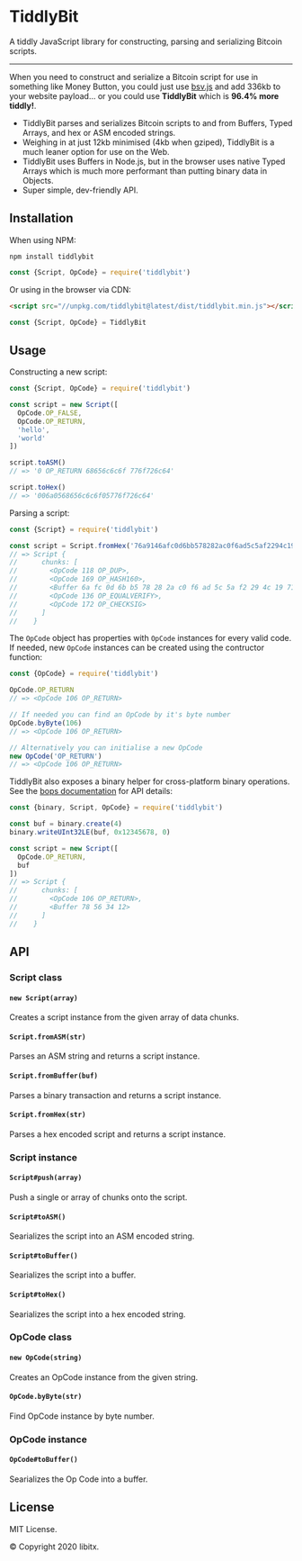 # TiddlyBit

A tiddly JavaScript library for constructing, parsing and serializing Bitcoin scripts.

---

When you need to construct and serialize a Bitcoin script for use in something like Money Button, you could just use [bsv.js](https://github.com/moneybutton/bsv) and add 336kb to your website payload... or you could use **TiddlyBit** which is **96.4% more tiddly!**.

* TiddlyBit parses and serializes Bitcoin scripts to and from Buffers, Typed Arrays, and hex or ASM encoded strings.
* Weighing in at just 12kb minimised (4kb when gziped), TiddlyBit is a much leaner option for use on the Web.
* TiddlyBit uses Buffers in Node.js, but in the browser uses native Typed Arrays which is much more performant than putting binary data in Objects.
* Super simple, dev-friendly API.

## Installation

When using NPM:

```console
npm install tiddlybit
```

```js
const {Script, OpCode} = require('tiddlybit')
```

Or using in the browser via CDN:

```html
<script src="//unpkg.com/tiddlybit@latest/dist/tiddlybit.min.js"></script>
```

```js
const {Script, OpCode} = TiddlyBit
```

## Usage

Constructing a new script:

```js
const {Script, OpCode} = require('tiddlybit')

const script = new Script([
  OpCode.OP_FALSE,
  OpCode.OP_RETURN,
  'hello',
  'world'
])

script.toASM()
// => '0 OP_RETURN 68656c6c6f 776f726c64'

script.toHex()
// => '006a0568656c6c6f05776f726c64'
```

Parsing a script:

```js
const {Script} = require('tiddlybit')

const script = Script.fromHex('76a9146afc0d6bb578282ac0f6ad5c5af2294c1971210888ac')
// => Script {
//      chunks: [
//        <OpCode 118 OP_DUP>,
//        <OpCode 169 OP_HASH160>,
//        <Buffer 6a fc 0d 6b b5 78 28 2a c0 f6 ad 5c 5a f2 29 4c 19 71 21 08>,
//        <OpCode 136 OP_EQUALVERIFY>,
//        <OpCode 172 OP_CHECKSIG>
//      ]
//    }
```

The `OpCode` object has properties with `OpCode` instances for every valid code. If needed, new `OpCode` instances can be created using the contructor function:

```js
const {OpCode} = require('tiddlybit')

OpCode.OP_RETURN
// => <OpCode 106 OP_RETURN>

// If needed you can find an OpCode by it's byte number
OpCode.byByte(106)
// => <OpCode 106 OP_RETURN>

// Alternatively you can initialise a new OpCode
new OpCode('OP_RETURN')
// => <OpCode 106 OP_RETURN>
```

TiddlyBit also exposes a binary helper for cross-platform binary operations. See the [bops documentation](https://github.com/chrisdickinson/bops) for API details:

```js
const {binary, Script, OpCode} = require('tiddlybit')

const buf = binary.create(4)
binary.writeUInt32LE(buf, 0x12345678, 0)

const script = new Script([
  OpCode.OP_RETURN,
  buf
])
// => Script {
//      chunks: [
//        <OpCode 106 OP_RETURN>,
//        <Buffer 78 56 34 12>
//      ]
//    }
```

## API

### Script class

#### `new Script(array)`

Creates a script instance from the given array of data chunks.

#### `Script.fromASM(str)`

Parses an ASM string and returns a script instance.

#### `Script.fromBuffer(buf)`

Parses a binary transaction and returns a script instance.

#### `Script.fromHex(str)`

Parses a hex encoded script and returns a script instance.

### Script instance

#### `Script#push(array)`

Push a single or array of chunks onto the script.

#### `Script#toASM()`

Searializes the script into an ASM encoded string.

#### `Script#toBuffer()`

Searializes the script into a buffer.

#### `Script#toHex()`

Searializes the script into a hex encoded string.

### OpCode class

#### `new OpCode(string)`

Creates an OpCode instance from the given string.

#### `OpCode.byByte(str)`

Find OpCode instance by byte number.

### OpCode instance

#### `OpCode#toBuffer()`

Searializes the Op Code into a buffer.

## License

MIT License.

© Copyright 2020 libitx.
